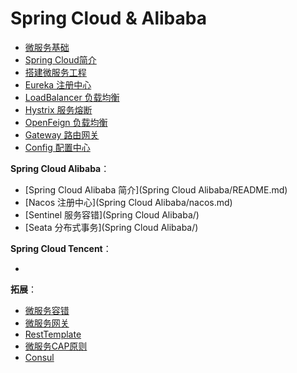 # Spring Cloud & Alibaba

- [微服务基础](Basis/Basic.md)
- [Spring Cloud简介](Basis/intro.md)
- [搭建微服务工程](Basis/construction.md)
- [Eureka 注册中心](Netflix/eureka.md)
- [LoadBalancer 负载均衡](LoadBalancer.md)
- [Hystrix 服务熔断](Netflix/Hystrix.md)
- [OpenFeign 负载均衡](OpenFeign.md)
- [Gateway 路由网关](Gateway.md)
- [Config 配置中心](Config.md)

**Spring Cloud Alibaba**：

- [Spring Cloud Alibaba 简介](Spring Cloud Alibaba/README.md)
- [Nacos 注册中心](Spring Cloud Alibaba/nacos.md)
- [Sentinel 服务容错](Spring Cloud Alibaba/)
- [Seata 分布式事务](Spring Cloud Alibaba/)

**Spring Cloud Tencent**：

- 

**拓展**：

- [微服务容错](Expand/fault-tolerant.md)
- [微服务网关](Expand/microservice_gateway.md)
- [RestTemplate](Expand/RestTemplate.md)
- [微服务CAP原则](Expand/CAP.md)
- [Consul](Expand/consul.md)
